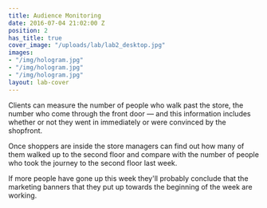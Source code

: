 ```yaml
---
title: Audience Monitoring
date: 2016-07-04 21:02:00 Z
position: 2
has_title: true
cover_image: "/uploads/lab/lab2_desktop.jpg"
images:
- "/img/hologram.jpg"
- "/img/hologram.jpg"
- "/img/hologram.jpg"
layout: lab-cover
---
```


Clients can measure the number of people who walk past the store, the number who come through the front door — and this information includes whether or not they went in immediately or were convinced by the shopfront.

Once shoppers are inside the store managers can find out how many of them walked up to the second floor and compare with the number of people who took the journey to the second floor last week.

If more people have gone up this week they'll probably conclude that the marketing banners that they put up towards the beginning of the week are working.
